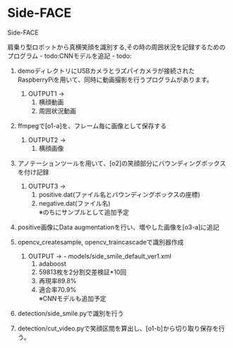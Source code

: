 # Side-FACE
Side-FACE

肩乗り型ロボットから真横笑顔を識別する,その時の周囲状況を記録するためのプログラム
    - todo:CNNモデルを追記
    - todo:

1. demoディレクトリにUSBカメラとラズパイカメラが接続されたRaspberryPiを用いて、同時に動画撮影を行うプログラムがあります。
    1. OUTPUT1 -> 
        1. 横顔動画  
        1. 周囲状況動画

1. ffmpegで[o1-a]を、フレーム毎に画像として保存する
    1. OUTPUT2 -> 
        1. 横顔画像

1. アノテーションツールを用いて、[o2]の笑顔部分にバウンディングボックスを付け記録
    1. OUTPUT3 -> 
        1. positive.dat(ファイル名とバウンディングボックスの座標)  
        1. negative.dat(ファイル名)  
    ※のちにサンプルとして追加予定
             
1. positive画像にData augmentationを行い、増やした画像を[o3-a]に追記

1. opencv_createsample, opencv_traincascadeで識別器作成
    1. OUTPUT -> - models/side_smile_default_ver1.xml
        1. adaboost
        1. 59813枚を2分割交差検証*10回
        1. 再現率89.8%
        1. 適合率70.9%  
    ※CNNモデルも追加予定
            
1. detection/side_smile.pyで識別を行う

1. detection/cut_video.pyで笑顔区間を算出し、[o1-b]から切り取り保存を行う。
